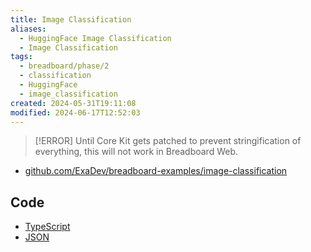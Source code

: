 ```yaml
---
title: Image Classification
aliases:
  - HuggingFace Image Classification
  - Image Classification
tags:
  - breadboard/phase/2
  - classification
  - HuggingFace
  - image_classification
created: 2024-05-31T19:11:08
modified: 2024-06-17T12:52:03
---
```


> [!ERROR]
> Until Core Kit gets patched to prevent stringification of everything, this will not work in Breadboard Web.

- [github.com/ExaDev/breadboard-examples/image-classification](https://github.com/ExaDev/breadboard-examples/blob/main/src/examples/image-classification)

## Code

- [TypeScript](https://github.com/ExaDev/breadboard-examples/blob/main/src/examples/image-classification/index.ts)
- [JSON](https://github.com/ExaDev/breadboard-examples/blob/main/src/examples/image-classification/graph.json)

<!-- ### Breadboard Web -->

<!-- [Open in Breadboard Web](https://breadboard-ai.web.app/?board=https://raw.githubusercontent.com/ExaDev/breadboard-examples/main/src/examples/image-classification/graph.json) -->

<!-- ### Preview Mode -->

<!-- <iframe src="https://breadboard-ai.web.app/?board=https://raw.githubusercontent.com/ExaDev/breadboard-examples/main/src/examples/image-classification/graph.json&embed" style="width: 100%; height: 500px; border: 0;"></iframe> -->

<!-- ### Edit Mode -->

<!-- <iframe src="https://breadboard-ai.web.app/?board=https://raw.githubusercontent.com/ExaDev/breadboard-examples/main/src/examples/image-classification/graph.json" style="width: 100%; height: 500px; border: 0;"></iframe> -->
